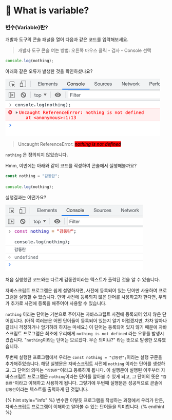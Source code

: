 # 📗  What is variable?

### 변수(Variable)란?

개발자 도구의 콘솔 패널을 열어 다음과 같은 코드를 입력해보세요.

> 개발자 도구 콘솔 여는 방법: 오른쪽 마우스 클릭 - 검사 - Console 선택&#x20;

```javascript
console.log(nothing);
```

아래와 같은 오류가 발생한 것을 확인하셨나요?

![에러 메시지를 잘 읽는 습관을 들이세요    ](<../../.gitbook/assets/Screen Shot 2021-12-22 at 3.08.37 AM.png>)

> Uncaught ReferenceError: _<mark style="background-color:red;">nothing is not defined</mark>_

`nothing` 은 정의되지 않았습니다.

Hmm, 이번에는 아래와 같이 코드를 작성하여 콘솔에서 실행해볼까요?

```javascript
const nothing = "감동란";

console.log(nothing);
```

실행결과는 어떤가요?

![](<../../.gitbook/assets/Screen Shot 2021-12-22 at 3.21.56 AM.png>)

처음 실행했던 코드와는 다르게 감동란이라는 텍스트가 출력된 것을 알 수 있습니다.

&#x20;자바스크립트 프로그램은 쉽게 설명하자면, 사전에 등록되어 있는 단어만 사용하여 프로그램을 실행할 수 있습니다. 만약 사전에 등록되지 않은 단어를 사용하고자 한다면, 우리가 추가로 사전에 등록을 해주어야 사용할 수 있습니다.

`nothing` 이라는 단어는 기본으로 주어지는 자바스크립트 사전에 등록되어 있지 않은 단어입니다. (아직 여러분은 어떤 단어들이 등록되어 있는지 알기 어렵겠지만, 차차 알아나갈테니 걱정하거나 암기하려 하지는 마세요.) 이 단어는 등록되어 있지 않기 때문에 자바스크립트 프로그램은 최초에 우리에게 `nothing is not defined` 라는 오류를 발생시켰습니다. "`nothing`이라는 단어는 모르겠다. 무슨 의미냐?" 라는 뜻으로 발생한 오류였습니다.

두번째 실행한 프로그램에서 우리는 `const nothing = "감동란";`이라는 실행 구문을 추가해주었습니다. 해당 실행문은 자바스크립트 사전에 `nothing` 이라는 단어를 생성하고, 그 단어의 의미는 `"감동란"`이라고 등록하게 됩니다. 이 실행문이 실행된 이후부터 자바스크립트 프로그램은 `nothing`이라는 단어를 알아볼 수 있게 되고, 그 단어의 뜻은 `"감동란"`이라고 이해하고 사용하게 됩니다. 그렇기에 두번째 실행문은 성공적으로 콘솔에 `감동란`이라는 텍스트를 출력하게 된 것입니다.

{% hint style="info" %}
변수란 이렇듯 프로그램을 작성하는 과정에서 우리가 만든, 자바스크립트 프로그램이 이해하고 알아볼 수 있는 단어들을 의미합니다.
{% endhint %}
